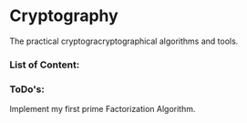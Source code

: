 # Cryptography
The practical cryptogracryptographical algorithms and tools.

### List of Content:


### ToDo's:
Implement my first prime Factorization Algorithm.


